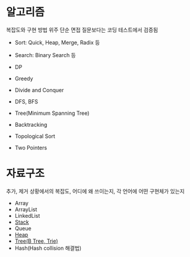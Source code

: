 # 알고리즘
복잡도와 구현 방법 위주
단순 면접 질문보다는 코딩 테스트에서 검증됨

- Sort: Quick, Heap, Merge, Radix 등
- Search: Binary Search 등

- DP
- Greedy
- Divide and Conquer
- DFS, BFS
- Tree(Minimum Spanning Tree)
- Backtracking
- Topological Sort

- Two Pointers

# 자료구조
추가, 제거 상황에서의 복잡도, 어디에 왜 쓰이는지, 각 언어에 어떤 구현체가 있는지
- Array
- ArrayList
- LinkedList
- [Stack](https://github.com/AucSuSu/CS-study/blob/main/Algorithm/dataStructure_stack.md)
- Queue
- [Heap](https://github.com/AucSuSu/CS-study/blob/main/Algorithm/dataStructure_heap.md)
- [Tree(B Tree, Trie)](https://github.com/AucSuSu/CS-study/blob/main/Algorithm/dataStructure_tree.md)
- Hash(Hash collision 해결법)

 
